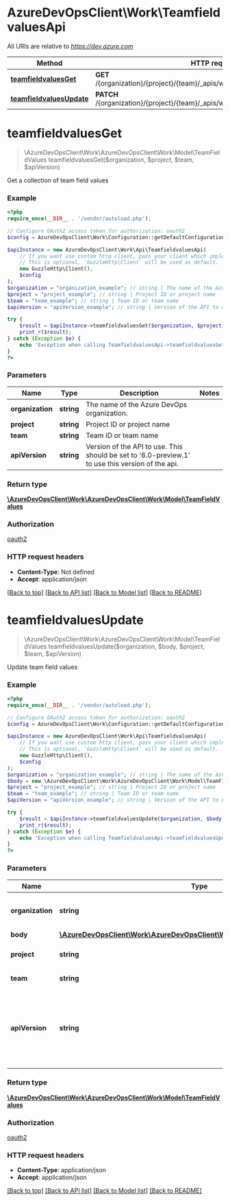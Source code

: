 # AzureDevOpsClient\Work\TeamfieldvaluesApi

All URIs are relative to *https://dev.azure.com*

Method | HTTP request | Description
------------- | ------------- | -------------
[**teamfieldvaluesGet**](TeamfieldvaluesApi.md#teamfieldvaluesGet) | **GET** /{organization}/{project}/{team}/_apis/work/teamsettings/teamfieldvalues | 
[**teamfieldvaluesUpdate**](TeamfieldvaluesApi.md#teamfieldvaluesUpdate) | **PATCH** /{organization}/{project}/{team}/_apis/work/teamsettings/teamfieldvalues | 


# **teamfieldvaluesGet**
> \AzureDevOpsClient\Work\AzureDevOpsClient\Work\Model\TeamFieldValues teamfieldvaluesGet($organization, $project, $team, $apiVersion)



Get a collection of team field values

### Example
```php
<?php
require_once(__DIR__ . '/vendor/autoload.php');

// Configure OAuth2 access token for authorization: oauth2
$config = AzureDevOpsClient\Work\Configuration::getDefaultConfiguration()->setAccessToken('YOUR_ACCESS_TOKEN');

$apiInstance = new AzureDevOpsClient\Work\Api\TeamfieldvaluesApi(
    // If you want use custom http client, pass your client which implements `GuzzleHttp\ClientInterface`.
    // This is optional, `GuzzleHttp\Client` will be used as default.
    new GuzzleHttp\Client(),
    $config
);
$organization = "organization_example"; // string | The name of the Azure DevOps organization.
$project = "project_example"; // string | Project ID or project name
$team = "team_example"; // string | Team ID or team name
$apiVersion = "apiVersion_example"; // string | Version of the API to use.  This should be set to '6.0-preview.1' to use this version of the api.

try {
    $result = $apiInstance->teamfieldvaluesGet($organization, $project, $team, $apiVersion);
    print_r($result);
} catch (Exception $e) {
    echo 'Exception when calling TeamfieldvaluesApi->teamfieldvaluesGet: ', $e->getMessage(), PHP_EOL;
}
?>
```

### Parameters

Name | Type | Description  | Notes
------------- | ------------- | ------------- | -------------
 **organization** | **string**| The name of the Azure DevOps organization. |
 **project** | **string**| Project ID or project name |
 **team** | **string**| Team ID or team name |
 **apiVersion** | **string**| Version of the API to use.  This should be set to &#39;6.0-preview.1&#39; to use this version of the api. |

### Return type

[**\AzureDevOpsClient\Work\AzureDevOpsClient\Work\Model\TeamFieldValues**](../Model/TeamFieldValues.md)

### Authorization

[oauth2](../../README.md#oauth2)

### HTTP request headers

 - **Content-Type**: Not defined
 - **Accept**: application/json

[[Back to top]](#) [[Back to API list]](../../README.md#documentation-for-api-endpoints) [[Back to Model list]](../../README.md#documentation-for-models) [[Back to README]](../../README.md)

# **teamfieldvaluesUpdate**
> \AzureDevOpsClient\Work\AzureDevOpsClient\Work\Model\TeamFieldValues teamfieldvaluesUpdate($organization, $body, $project, $team, $apiVersion)



Update team field values

### Example
```php
<?php
require_once(__DIR__ . '/vendor/autoload.php');

// Configure OAuth2 access token for authorization: oauth2
$config = AzureDevOpsClient\Work\Configuration::getDefaultConfiguration()->setAccessToken('YOUR_ACCESS_TOKEN');

$apiInstance = new AzureDevOpsClient\Work\Api\TeamfieldvaluesApi(
    // If you want use custom http client, pass your client which implements `GuzzleHttp\ClientInterface`.
    // This is optional, `GuzzleHttp\Client` will be used as default.
    new GuzzleHttp\Client(),
    $config
);
$organization = "organization_example"; // string | The name of the Azure DevOps organization.
$body = new \AzureDevOpsClient\Work\AzureDevOpsClient\Work\Model\TeamFieldValuesPatch(); // \AzureDevOpsClient\Work\AzureDevOpsClient\Work\Model\TeamFieldValuesPatch | 
$project = "project_example"; // string | Project ID or project name
$team = "team_example"; // string | Team ID or team name
$apiVersion = "apiVersion_example"; // string | Version of the API to use.  This should be set to '6.0-preview.1' to use this version of the api.

try {
    $result = $apiInstance->teamfieldvaluesUpdate($organization, $body, $project, $team, $apiVersion);
    print_r($result);
} catch (Exception $e) {
    echo 'Exception when calling TeamfieldvaluesApi->teamfieldvaluesUpdate: ', $e->getMessage(), PHP_EOL;
}
?>
```

### Parameters

Name | Type | Description  | Notes
------------- | ------------- | ------------- | -------------
 **organization** | **string**| The name of the Azure DevOps organization. |
 **body** | [**\AzureDevOpsClient\Work\AzureDevOpsClient\Work\Model\TeamFieldValuesPatch**](../Model/TeamFieldValuesPatch.md)|  |
 **project** | **string**| Project ID or project name |
 **team** | **string**| Team ID or team name |
 **apiVersion** | **string**| Version of the API to use.  This should be set to &#39;6.0-preview.1&#39; to use this version of the api. |

### Return type

[**\AzureDevOpsClient\Work\AzureDevOpsClient\Work\Model\TeamFieldValues**](../Model/TeamFieldValues.md)

### Authorization

[oauth2](../../README.md#oauth2)

### HTTP request headers

 - **Content-Type**: application/json
 - **Accept**: application/json

[[Back to top]](#) [[Back to API list]](../../README.md#documentation-for-api-endpoints) [[Back to Model list]](../../README.md#documentation-for-models) [[Back to README]](../../README.md)

